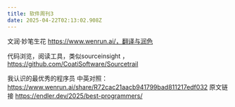 ```yaml
---
title: 软件周刊3
date: 2025-04-22T02:13:02.908Z
---
```


文润·妙笔生花 https://www.wenrun.ai/，翻译与润色

代码浏览，阅读工具，类似sourceinsight ，https://github.com/CoatiSoftware/Sourcetrail

我认识的最优秀的程序员 中英对照： https://www.wenrun.ai/share/R72cac21aacb941799bad811217edf032
原文链接 https://endler.dev/2025/best-programmers/